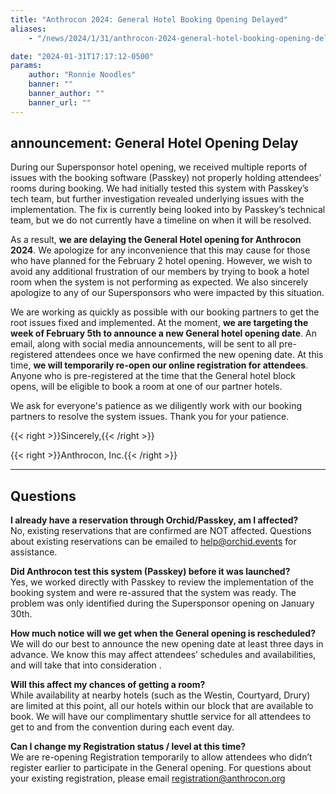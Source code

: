 ```yaml
---
title: "Anthrocon 2024: General Hotel Booking Opening Delayed"
aliases:
    - "/news/2024/1/31/anthrocon-2024-general-hotel-booking-opening-delayed"

date: "2024-01-31T17:17:12-0500"
params:
    author: "Ronnie Noodles"
    banner: ""
    banner_author: ""
    banner_url: ""
---
```


## announcement: General Hotel Opening Delay

During our Supersponsor hotel opening, we received multiple reports of issues with the booking software (Passkey) not properly holding attendees’ rooms during booking. We had initially tested this system with Passkey’s tech team, but further investigation revealed underlying issues with the implementation. The fix is currently being looked into by Passkey’s technical team, but we do not currently have a timeline on when it will be resolved.

As a result, **we are delaying the General Hotel opening for Anthrocon 2024**. We apologize for any inconvenience that this may cause for those who have planned for the February 2 hotel opening. However, we wish to avoid any additional frustration of our members by trying to book a hotel room when the system is not performing as expected. We also sincerely apologize to any of our Supersponsors who were impacted by this situation.

We are working as quickly as possible with our booking partners to get the root issues fixed and implemented. At the moment, **we are targeting the week of February 5th to announce a new General hotel opening date**. An email, along with social media announcements, will be sent to all pre-registered attendees once we have confirmed the new opening date. At this time, **we will temporarily re-open our online registration for attendees**. Anyone who is pre-registered at the time that the General hotel block opens, will be eligible to book a room at one of our partner hotels.

We ask for everyone's patience as we diligently work with our booking partners to resolve the system issues. Thank you for your patience.

{{< right >}}Sincerely,{{< /right >}}

{{< right >}}Anthrocon, Inc.{{< /right >}}

***

## Questions

**I already have a reservation through Orchid/Passkey, am I affected?**<br>
No, existing reservations that are confirmed are NOT affected. Questions about existing reservations can be emailed to help@orchid.events for assistance.

**Did Anthrocon test this system (Passkey) before it was launched?**<br>
Yes, we worked directly with Passkey to review the implementation of the booking system and were re-assured that the system was ready. The problem was only identified during the Supersponsor opening on January 30th.

**How much notice will we get when the General opening is rescheduled?**<br>
We will do our best to announce the new opening date at least three days in advance. We know this may affect attendees’ schedules and availabilities, and will take that into consideration .

**Will this affect my chances of getting a room?**<br>
While availability at nearby hotels (such as the Westin, Courtyard, Drury) are limited at this point, all our hotels within our block that are available to book. We will have our complimentary shuttle service for all attendees to get to and from the convention during each event day.

**Can I change my Registration status / level at this time?**<br>
We are re-opening Registration temporarily to allow attendees who didn’t register earlier to participate in the General opening. For questions about your existing registration, please email registration@anthrocon.org
